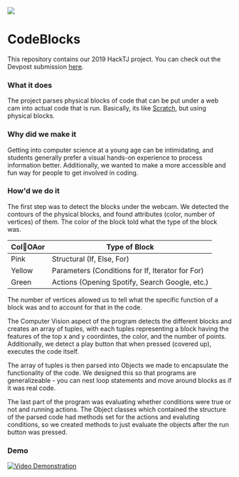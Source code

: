 ![](https://github.com/vbhaip/hacktj2019/blob/master/CodeBlocks%20Logo.png?raw=true)


# CodeBlocks

This repository contains our 2019 HackTJ project. You can check out the Devpost submission [here](https://devpost.com/software/codeblocks).

### What it does

The project parses physical blocks of code that can be put under a web cam into actual code that is run. Basically, its like  [Scratch](https://en.wikipedia.org/wiki/Scratch_(programming_language)), but using physical blocks.

### Why did we make it

Getting into computer science at a young age can be intimidating, and students generally prefer a visual hands-on experience to process information better. Additionally, we wanted to make a more accessible and fun way for people to get involved in coding.

### How'd we do it

The first step was to detect the blocks under the webcam. We detected the contours of the physical blocks, and found attributes (color, number of vertices) of them. The color of the block told what the type of the block was.

|ColOAor  |Type of Block|
|---    |----   |
|Pink   |Structural (If, Else, For)|
|Yellow |Parameters (Conditions for If, Iterator for For)|
|Green  |Actions (Opening Spotify, Search Google, etc.)|

The number of vertices allowed us to tell what the specific function of a block was and to account for that in the code.

The Computer Vision aspect of the program detects the different blocks and creates an array of tuples, with each tuples representing a block having the features of the top x and y coordintes, the color, and the number of points. Additionally, we detect a play button that when pressed (covered up), executes the code itself.

The array of tuples is then parsed into Objects we made to encapsulate the functionality of the code. We designed this so that programs are generalizeable - you can nest loop statements and move around blocks as if it was real code.

The last part of the program was evaluating whether conditions were true or not and running actions. The Object classes which contained the structure of the parsed code had methods set for the actions and evaluting conditions, so we created methods to just evaluate the objects after the run button was pressed.

### Demo

[![Video Demonstration](http://img.youtube.com/vi/JLW0_6bc3CM/0.jpg)](http://www.youtube.com/watch?v=JLW0_6bc3CM)


